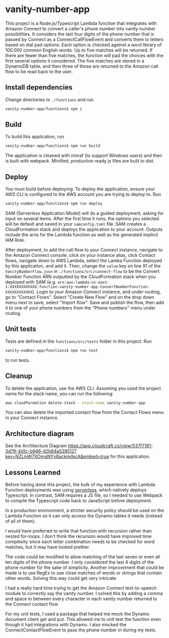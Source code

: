 # vanity-number-app

This project is a Node.js/Typescript Lambda function that integrates with Amazon Connect to convert a caller's phone number into vanity number possibilities. It considers the last four digits of the phone number that is passed by Connect as a ConnectCallFlowEvent and converts them to letters based on dial pad options. Each option is checked against a word library of 100,000 common English words. Up to five matches will be returned. If there are fewer than five matches, the function will pad the choices with the first several options it considered. The five matches are stored in a DynamoDB table, and then three of those are returned to the Amazon call flow to be read back to the user.

## Install dependencies

Change directories to `./functions` and run

```bash
vanity-number-app/functions$ npm i
```

## Build
To build this application, run

```bash
vanity-number-app/functions$ npm run build
```
The application is cleaned with rimraf (to support Windows users) and then is built with webpack. Minified, production ready js files are built to dist.

## Deploy
You must build before deploying. To deploy the application, ensure your AWS CLI is configured to the AWS account you are trying to deploy to. Run

```bash
vanity-number-app/functions$ npm run deploy
```
SAM (Serverless Application Model) will do a guided deployment, asking for input on several items. After the first time it runs, the options you selected will be default and saved in your `samconfig.toml` file. SAM creates a CloudFormation stack and deploys the application to your account. Outputs include the arns for the Lambda function as well as the generated implicit IAM Role.

After deployment, to add the call flow to your Connect instance, navigate to the Amazon Connect console, click on your instance alias, click Contact flows, navigate down to AWS Lambda, select the Lamba Function deployed by this application, and add it. Then, change the `value` key on line 91 of the `VanityNumberFlow.json` in `./functions/src/connect-flow` to be the Convert Number Function ARN outputted by the CloudFormation stack when you deployed with SAM (e.g. `arn:aws:lambda:us-east-1:XXXXXXXXXXXX:function:vanity-number-app-ConvertNumberFunction-XXXXXXXXXXXX`). Login to your Amazon Connect instance, and under routing, go to "Contact Flows". Select "Create New Flow" and on the drop down menu next to save, select "Import flow". Save and publish the flow, then add it to one of your phone numbers from the "Phone numbers" menu under routing.

## Unit tests

Tests are defined in the `functions/src/tests` folder in this project. Run

```bash
vanity-number-app/functions$ npm run test
```
to run tests.

## Cleanup

To delete the application, use the AWS CLI. Assuming you used the project name for the stack name, you can run the following:

```bash
aws cloudformation delete-stack --stack-name vanity-number-app
```
You can also delete the imported contact flow from the Contact Flows menu in your Connect instance.

## Architecture diagram

See the Architecture Diagram https://app.cloudcraft.co/view/537f7161-3d79-4d1c-b946-d2b84a539512?key=NZLmW7XOmgNYy8ackmdscA&embed=true for this application.

## Lessons Learned

Before having done this project, the bulk of my experience with Lambda Function deployments was using [serverless](https://www.serverless.com), which natively deploys Typescript. In contrast, SAM requires a JS file, so I needed to use Webpack to compile the Typescript code back to JavaScript before deployment.

In a production environment, a stricter security policy should be used on the Lambda Function so it can only access the Dynamo tables it needs (instead of all of them).

I would have preferred to write that function with recursion rather than nested for-loops. I don't think the recursion would have improved time complexity since each letter combination needs to be checked for word matches, but it may have looked prettier.

The code could be modified to allow matching of the last seven or even all ten digits of the phone number. I only considered the last 4 digits of the phone number for the sake of simplicity. Another improvement that could be made is to use RegEx to use close matches of words or strings that contain other words. Solving this way could get very intricate.

I had a really hard time trying to get the Amazon Connect text-to-speech module to correctly say the vanity number. I solved this by adding a comma and space in between every character in each vanity number returned to the Connect contact flow.

For my unit tests, I used a package that helped me mock the Dynamo document client get and put. This allowed me to unit test the function even though it had integrations with Dynamo. I also mocked the ConnectContactFlowEvent to pass the phone number in during my tests.
